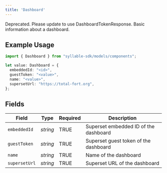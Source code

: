 ```yaml
---
title: 'Dashboard'
---
```


Deprecated.  Please update to use DashboardTokenResponse.
Basic information about a dashboard.

## Example Usage

```typescript
import { Dashboard } from "syllable-sdk/models/components";

let value: Dashboard = {
  embeddedId: "<id>",
  guestToken: "<value>",
  name: "<value>",
  supersetUrl: "https://total-fort.org",
};
```

## Fields

| Field                                 | Type                                  | Required                              | Description                           |
| ------------------------------------- | ------------------------------------- | ------------------------------------- | ------------------------------------- |
| `embeddedId`                          | *string*                              | TRUE                    | Superset embedded ID of the dashboard |
| `guestToken`                          | *string*                              | TRUE                    | Superset guest token of the dashboard |
| `name`                                | *string*                              | TRUE                    | Name of the dashboard                 |
| `supersetUrl`                         | *string*                              | TRUE                    | Superset URL of the dashboard         |